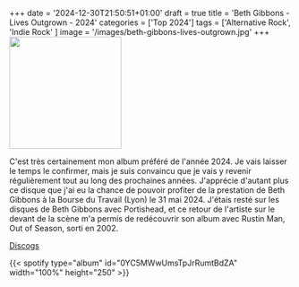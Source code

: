+++
date = '2024-12-30T21:50:51+01:00'
draft = true
title = 'Beth Gibbons - Lives Outgrown - 2024'
categories = ['Top 2024']
tags = ['Alternative Rock', 'Indie Rock' ]
image = '/images/beth-gibbons-lives-outgrown.jpg'
+++
<img src="/images/beth-gibbons-lives-outgrown.jpg" width="200"/>

C'est très certainement mon album préféré de l'année 2024. Je vais laisser le temps le confirmer, mais je suis convaincu que je vais y revenir régulièrement tout au long des prochaines années. J'apprécie d'autant plus ce disque que j'ai eu la chance de pouvoir profiter de la prestation de Beth Gibbons à la Bourse du Travail (Lyon) le 31 mai 2024.
J'étais resté sur les disques de Beth Gibbons avec Portishead, et ce retour de l'artiste sur le devant de la scène m'a permis de redécouvrir son album avec Rustin Man, Out of Season, sorti en 2002.

[Discogs](https://www.discogs.com/fr/master/3487534-Beth-Gibbons-Lives-Outgrown)

{{< spotify type="album" id="0YC5MWwUmsTpJrRumtBdZA" width="100%" height="250" >}}
